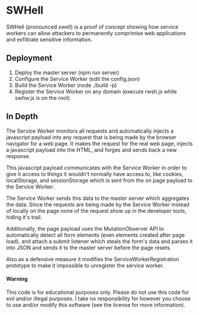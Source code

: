 # SWHell
SWHell (pronounced swell) is a proof of concept showing how service workers can allow attackers to permanently comprimise web applications and exfiltrate sensitive information.

## Deployment
1. Deploy the master server (npm run server)
2. Configure the Service Worker (edit the config.json)
3. Build the Service Worker (node ./build -p)
4. Register the Service Worker on any domain (execute rwsh.js while swhw.js is on the root)

## In Depth

The Service Worker monitors all requests and  automatically injects a javascript payload into any request that is being made by the browser navigator for a web page. It makes the request for the real web page, injects a javascript payload into the HTML, and forges and sends back a new response.

This javascript payload communicates with the Service Worker in order to give it access to things it wouldn't normally have access to, like cookies, localStorage, and sessionStorage which is sent from the on page payload to the Service Worker.

The Service Worker sends this data to the master server which aggregates the data. Since the requests are being made by the Service Worker instead of locally on the page none of the request show up in the developer tools, hiding it's trail.

Additionally, the page payload uses the MutationObserver API to automatically detect all form elements (even elements created after page load), and attach a submit listener which steals the form's data and parses it into JSON and sends it to the master server before the page resets.

Also as a defensive measure it modifies the ServiceWorkerRegistration prototype to make it impossible to unregister the service worker.

#### Warning
This code is for educational purposes only. Please do not use this code for evil and/or illegal purposes. I take no responsibility for however you choose to use and/or modify this software (see the license for more information).
